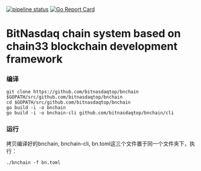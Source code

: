 [![pipeline status](https://api.travis-ci.org/33cn/plugin.svg?branch=master)](https://travis-ci.org/33cn/plugin/)
[![Go Report Card](https://goreportcard.com/badge/github.com/33cn/plugin?branch=master)](https://goreportcard.com/report/github.com/33cn/plugin)


# BitNasdaq chain system based on chain33 blockchain development framework


### 编译

```
git clone https://github.com/bitnasdaqtop/bnchain $GOPATH/src/github.com/bitnasdaqtop/bnchain
cd $GOPATH/src/github.com/bitnasdaqtop/bnchain
go build -i -o bnchain
go build -i -o bnchain-cli github.com/bitnasdaqtop/bnchain/cli
```

### 运行
拷贝编译好的bnchain, bnchain-cli, bn.toml这三个文件置于同一个文件夹下，执行：
```
./bnchain -f bn.toml
```
